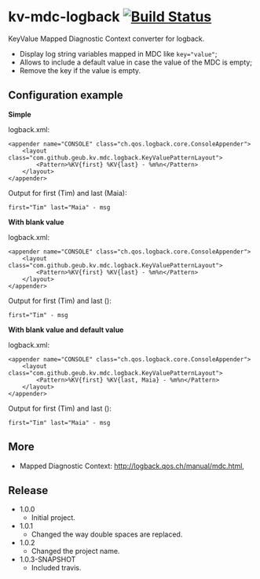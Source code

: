 kv-mdc-logback [![Build Status](https://travis-ci.org/geub/kv-mdc-logback.png?branch=master)](https://travis-ci.org/geub/kv-mdc-logback)
====================

KeyValue Mapped Diagnostic Context converter for logback.
* Display log string variables mapped in MDC like `key="value"`;
* Allows to include a default value in case the value of the MDC is empty;
* Remove the key if the value is empty.

Configuration example
--------------------
**Simple**

logback.xml:

    <appender name="CONSOLE" class="ch.qos.logback.core.ConsoleAppender"> 
        <layout class="com.github.geub.kv.mdc.logback.KeyValuePatternLayout">
            <Pattern>%KV{first} %KV{last} - %m%n</Pattern>
        </layout> 
    </appender>

Output for first (Tim) and last (Maia):

    first="Tim" last="Maia" - msg

**With blank value**

logback.xml:

    <appender name="CONSOLE" class="ch.qos.logback.core.ConsoleAppender"> 
        <layout class="com.github.geub.kv.mdc.logback.KeyValuePatternLayout">
            <Pattern>%KV{first} %KV{last} - %m%n</Pattern>
        </layout> 
    </appender>

Output for first (Tim) and last ():

    first="Tim" - msg
    
**With blank value and default value**

logback.xml:

    <appender name="CONSOLE" class="ch.qos.logback.core.ConsoleAppender"> 
        <layout class="com.github.geub.kv.mdc.logback.KeyValuePatternLayout">
            <Pattern>%KV{first} %KV{last, Maia} - %m%n</Pattern>
        </layout> 
    </appender>

Output for first (Tim) and last ():

    first="Tim" last="Maia" - msg

More
--------------------
* Mapped Diagnostic Context: <http://logback.qos.ch/manual/mdc.html>,

Release
-------

* 1.0.0
    - Initial project.
* 1.0.1
    - Changed the way double spaces are replaced.
* 1.0.2
    - Changed the project name.
* 1.0.3-SNAPSHOT
    - Included travis.

